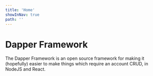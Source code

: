 ```yaml
---
title: 'Home'
showInNav: true
path: ''
---
```

# Dapper Framework

The Dapper Framework is an open source framework for making it (hopefully) easier to make things which require an account CRUD, in NodeJS and React.
